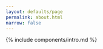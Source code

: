```yaml
---
layout: defaults/page
permalink: about.html
narrow: false
---
```


{% include components/intro.md %}


<!-- Comment -->

